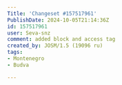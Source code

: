 ```yaml
---
Title: 'Changeset #157517961'
PublishDate: 2024-10-05T21:14:36Z
id: 157517961
user: Seva-snz
comment: added block and access tag
created_by: JOSM/1.5 (19096 ru)
tags:
- Montenegro
- Budva

---
```

